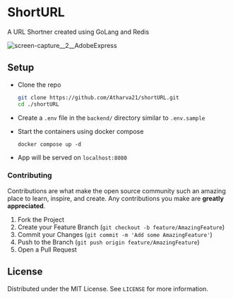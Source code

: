 # ShortURL

A URL Shortner created using GoLang and Redis

![screen-capture__2__AdobeExpress](https://user-images.githubusercontent.com/35420813/177477122-644254f4-6dab-40f9-b349-11703d9db230.gif)

## Setup

-   Clone the repo

    ```bash
    git clone https://github.com/Atharva21/shortURL.git
    cd ./shortURL
    ```

-   Create a `.env` file in the `backend/` directory similar to `.env.sample`

-   Start the containers using docker compose
    ```docker
    docker compose up -d
    ```
-   App will be served on `localhost:8080`

### Contributing

Contributions are what make the open source community such an amazing place to learn, inspire, and create. Any contributions you make are **greatly appreciated**.

1. Fork the Project
2. Create your Feature Branch (`git checkout -b feature/AmazingFeature`)
3. Commit your Changes (`git commit -m 'Add some AmazingFeature'`)
4. Push to the Branch (`git push origin feature/AmazingFeature`)
5. Open a Pull Request

<!-- LICENSE -->

## License

Distributed under the MIT License. See `LICENSE` for more information.
